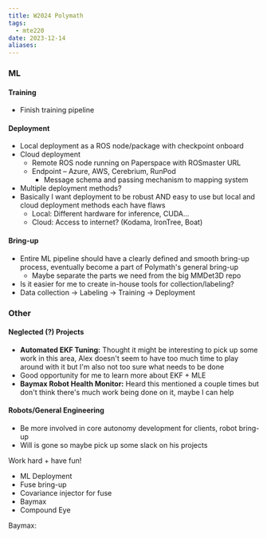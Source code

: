 ```yaml
---
title: W2024 Polymath
tags:
  - mte220
date: 2023-12-14
aliases:
---
```

### ML
#### Training
- Finish training pipeline
#### Deployment
- Local deployment as a ROS node/package with checkpoint onboard
- Cloud deployment
	- Remote ROS node running on Paperspace with ROSmaster URL
	- Endpoint – Azure, AWS, Cerebrium, RunPod
		- Message schema and passing mechanism to mapping system
- Multiple deployment methods?
- Basically I want deployment to be robust AND easy to use but local and cloud deployment methods each have flaws
	- Local: Different hardware for inference, CUDA…
	- Cloud: Access to internet? (Kodama, IronTree, Boat)
#### Bring-up
- Entire ML pipeline should have a clearly defined and smooth bring-up process, eventually become a part of Polymath's general bring-up
	- Maybe separate the parts we need from the big MMDet3D repo
- Is it easier for me to create in-house tools for collection/labeling?
- Data collection → Labeling → Training → Deployment

### Other
#### Neglected (?) Projects
- **Automated EKF Tuning:** Thought it might be interesting to pick up some work in this area, Alex doesn't seem to have too much time to play around with it but I'm also not too sure what needs to be done
- Good opportunity for me to learn more about EKF + MLE
- **Baymax Robot Health Monitor:** Heard this mentioned a couple times but don't think there's much work being done on it, maybe I can help

#### Robots/General Engineering
- Be more involved in core autonomy development for clients, robot bring-up
- Will is gone so maybe pick up some slack on his projects

Work hard + have fun!

- ML Deployment
- Fuse bring-up
- Covariance injector for fuse
- Baymax
- Compound Eye

Baymax: 